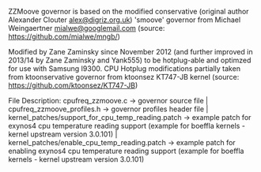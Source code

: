 ZZMoove governor is based on the modified conservative (original author Alexander Clouter <alex@digriz.org.uk>)
'smoove' governor from Michael Weingaertner <mialwe@googlemail.com>
(source: https://github.com/mialwe/mngb/)

Modified by Zane Zaminsky since November 2012 (and further improved in 2013/14 by Zane Zaminsky and Yank555)
to be hotplug-able and optimzed for use with Samsung I9300. CPU Hotplug modifications partially taken from
ktoonservative governor from ktoonsez KT747-JB kernel (source: https://github.com/ktoonsez/KT747-JB)

File Description:
cpufreq_zzmoove.c -> governor source file |
cpufreq_zzmoove_profiles.h -> governor profiles header file |
kernel_patches/support_for_cpu_temp_reading.patch -> example patch for exynos4 cpu temperature reading support
(example for boeffla kernels - kernel upstream version 3.0.101) |
kernel_patches/enable_cpu_temp_reading.patch -> example patch for enabling exynos4 cpu temperature reading support
(example for boeffla kernels - kernel upstream version 3.0.101)